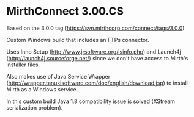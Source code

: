 MirthConnect 3.00.CS
================

Based on the 3.0.0 tag (https://svn.mirthcorp.com/connect/tags/3.0.0)

Custom Windows build that includes an FTPs connector.

Uses Inno Setup (http://www.jrsoftware.org/isinfo.php) and Launch4j (http://launch4j.sourceforge.net/) since we don't have access to Mirth's installer files.  

Also makes use of Java Service Wrapper (http://wrapper.tanukisoftware.com/doc/english/download.jsp) to install Mirth as a Windows service.

In this custom build Java 1.8 compatibility issue is solved (XStream serialization problem).

